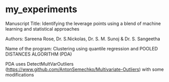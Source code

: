 # my_experiments
Manuscript Title: Identifying the leverage points using a blend of machine 
learning and statistical approaches


Authors: Sareena Rose, Dr. S.Nickolas, Dr. S. M. Sunoj & Dr. S. Sangeetha


Name of the program: Clustering using quantile regression and POOLED DISTANCES ALGORITHM (PDA)

PDA uses DetectMultVarOutliers (https://www.github.com/AntonSemechko/Multivariate-Outliers) with some modifications
